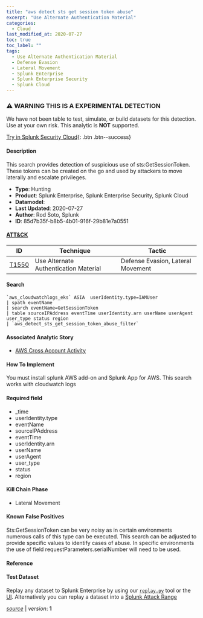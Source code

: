 ```yaml
---
title: "aws detect sts get session token abuse"
excerpt: "Use Alternate Authentication Material"
categories:
  - Cloud
last_modified_at: 2020-07-27
toc: true
toc_label: ""
tags:
  - Use Alternate Authentication Material
  - Defense Evasion
  - Lateral Movement
  - Splunk Enterprise
  - Splunk Enterprise Security
  - Splunk Cloud
---
```


### ⚠️ WARNING THIS IS A EXPERIMENTAL DETECTION
We have not been table to test, simulate, or build datasets for this detection. Use at your own risk. This analytic is **NOT** supported.


[Try in Splunk Security Cloud](https://www.splunk.com/en_us/cyber-security.html){: .btn .btn--success}

#### Description

This search provides detection of suspicious use of sts:GetSessionToken. These tokens can be created on the go and used by attackers to move laterally and escalate privileges.

- **Type**: Hunting
- **Product**: Splunk Enterprise, Splunk Enterprise Security, Splunk Cloud
- **Datamodel**: 
- **Last Updated**: 2020-07-27
- **Author**: Rod Soto, Splunk
- **ID**: 85d7b35f-b8b5-4b01-916f-29b81e7a0551


#### [ATT&CK](https://attack.mitre.org/)

| ID          | Technique   | Tactic         |
| ----------- | ----------- |--------------- |
| [T1550](https://attack.mitre.org/techniques/T1550/) | Use Alternate Authentication Material | Defense Evasion, Lateral Movement |

#### Search

```
`aws_cloudwatchlogs_eks` ASIA  userIdentity.type=IAMUser
| spath eventName 
| search eventName=GetSessionToken 
| table sourceIPAddress eventTime userIdentity.arn userName userAgent user_type status region 
| `aws_detect_sts_get_session_token_abuse_filter`
```

#### Associated Analytic Story
* [AWS Cross Account Activity](/stories/aws_cross_account_activity)


#### How To Implement
You must install splunk AWS add-on and Splunk App for AWS. This search works with cloudwatch logs

#### Required field
* _time
* userIdentity.type
* eventName
* sourceIPAddress
* eventTime
* userIdentity.arn
* userName
* userAgent
* user_type
* status
* region


#### Kill Chain Phase
* Lateral Movement


#### Known False Positives
Sts:GetSessionToken can be very noisy as in certain environments numerous calls of this type can be executed. This search can be adjusted to provide specific values to identify cases of abuse. In specific environments the use of field requestParameters.serialNumber will need to be used.





#### Reference


#### Test Dataset
Replay any dataset to Splunk Enterprise by using our [`replay.py`](https://github.com/splunk/attack_data#using-replaypy) tool or the [UI](https://github.com/splunk/attack_data#using-ui).
Alternatively you can replay a dataset into a [Splunk Attack Range](https://github.com/splunk/attack_range#replay-dumps-into-attack-range-splunk-server)




[*source*](https://github.com/splunk/security_content/tree/develop/detections/experimental/cloud/aws_detect_sts_get_session_token_abuse.yml) \| *version*: **1**